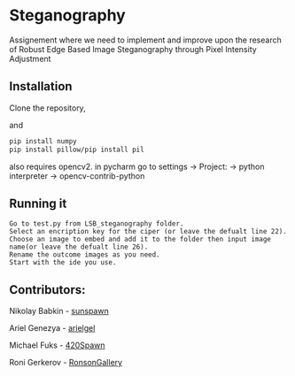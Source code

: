 # Steganography
Assignement where we need to implement and improve upon the research of Robust Edge Based Image Steganography through Pixel Intensity Adjustment


## Installation

Clone the repository,

and 

```bash
pip install numpy
pip install pillow/pip install pil
```

also requires opencv2.
in pycharm go to settings -> Project: -> python interpreter -> opencv-contrib-python

## Running it
```
Go to test.py from LSB_steganography folder.
Select an encription key for the ciper (or leave the defualt line 22).
Choose an image to embed and add it to the folder then input image name(or leave the defualt line 26).
Rename the outcome images as you need.
Start with the ide you use.
```


## Contributors:

Nikolay Babkin - [sunspawn](https://github.com/Sunspawn/)

Ariel Genezya - [arielgel](https://github.com/arielge1)

Michael Fuks - [420Spawn](https://github.com/420Spawn)

Roni Gerkerov - [RonsonGallery](https://github.com/RonsonGallery)
